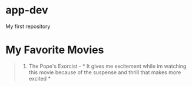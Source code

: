 # app-dev
My first repository

# My Favorite Movies
> 1. The Pope's Exorcist - * It gives me excitement while im watching this movie because of the suspense and thrill
that makes more excited *

   
